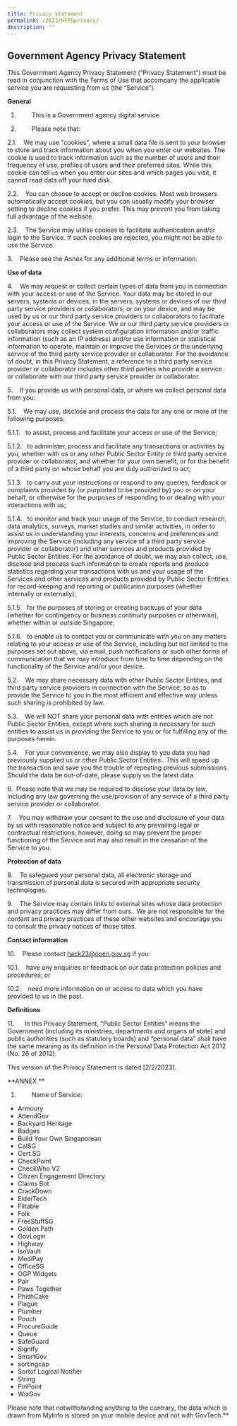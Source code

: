 ```yaml
---
title: Privacy statement
permalink: /2023/HFPGprivacy/
description: ""
---
```

## **Government Agency Privacy Statement**

This Government Agency Privacy Statement (“Privacy Statement”) must be read in conjunction with the Terms of Use that accompany the applicable service you are requesting from us (the “Service”).

**General**

1.         This is a Government agency digital service.

2.         Please note that:

2.1.    We may use "cookies", where a small data file is sent to your browser to store and track information about you when you enter our websites. The cookie is used to track information such as the number of users and their frequency of use, profiles of users and their preferred sites. While this cookie can tell us when you enter our sites and which pages you visit, it cannot read data off your hard disk.

2.2.    You can choose to accept or decline cookies. Most web browsers automatically accept cookies, but you can usually modify your browser setting to decline cookies if you prefer. This may prevent you from taking full advantage of the website.

2.3.    The Service may utilise cookies to facilitate authentication and/or login to the Service. If such cookies are rejected, you might not be able to use the Service.

3.    Please see the Annex for any additional terms or information.

**Use of data**

4.    We may request or collect certain types of data from you in connection with your access or use of the Service. Your data may be stored in our servers, systems or devices, in the servers, systems or devices of our third party service providers or collaborators, or on your device, and may be used by us or our third party service providers or collaborators to facilitate your access or use of the Service. We or our third party service providers or collaborators may collect system configuration information and/or traffic information (such as an IP address) and/or use information or statistical information to operate, maintain or improve the Services or the underlying service of the third party service provider or collaborator. For the avoidance of doubt, in this Privacy Statement, a reference to a third party service provider or collaborator includes other third parties who provide a service or collaborate with our third party service provider or collaborator.

5.    If you provide us with personal data, or where we collect personal data from you:

5.1.    We may use, disclose and process the data for any one or more of the following purposes:

5.1.1.   to assist, process and facilitate your access or use of the Service;

5.1.2.   to administer, process and facilitate any transactions or activities by you, whether with us or any other Public Sector Entity or third party service provider or collaborator, and whether for your own benefit, or for the benefit of a third party on whose behalf you are duly authorized to act;

5.1.3.   to carry out your instructions or respond to any queries, feedback or complaints provided by (or purported to be provided by) you or on your behalf, or otherwise for the purposes of responding to or dealing with your interactions with us;

5.1.4.   to monitor and track your usage of the Service, to conduct research, data analytics, surveys, market studies and similar activities, in order to assist us in understanding your interests, concerns and preferences and improving the Service (including any service of a third party service provider or collaborator) and other services and products provided by Public Sector Entities. For the avoidance of doubt, we may also collect, use, disclose and process such information to create reports and produce statistics regarding your transactions with us and your usage of the Services and other services and products provided by Public Sector Entities for record-keeping and reporting or publication purposes (whether internally or externally);

5.1.5.   for the purposes of storing or creating backups of your data (whether for contingency or business continuity purposes or otherwise), whether within or outside Singapore;

5.1.6.   to enable us to contact you or communicate with you on any matters relating to your access or use of the Service, including but not limited to the purposes set out above, via email, push notifications or such other forms of communication that we may introduce from time to time depending on the functionality of the Service and/or your device.

5.2.    We may share necessary data with other Public Sector Entities, and third party service providers in connection with the Service, so as to provide the Service to you in the most efficient and effective way unless such sharing is prohibited by law.

5.3.    We will NOT share your personal data with entities which are not Public Sector Entities, except where such sharing is necessary for such entities to assist us in providing the Service to you or for fulfilling any of the purposes herein.

5.4.    For your convenience, we may also display to you data you had previously supplied us or other Public Sector Entities.  This will speed up the transaction and save you the trouble of repeating previous submissions. Should the data be out-of-date, please supply us the latest data.

6.  Please note that we may be required to disclose your data by law, including any law governing the use/provision of any service of a third party service provider or collaborator.

7.    You may withdraw your consent to the use and disclosure of your data by us with reasonable notice and subject to any prevailing legal or contractual restrictions; however, doing so may prevent the proper functioning of the Service and may also result in the cessation of the Service to you.

**Protection of data**

8.    To safeguard your personal data, all electronic storage and transmission of personal data is secured with appropriate security technologies.

9.    The Service may contain links to external sites whose data protection and privacy practices may differ from ours.  We are not responsible for the content and privacy practices of these other websites and encourage you to consult the privacy notices of those sites.

**Contact information**

10.    Please contact hack23@open.gov.sg if you:

10.1.    have any enquiries or feedback on our data protection policies and procedures; or

10.2.    need more information on or access to data which you have provided to us in the past.

**Definitions**

11.      In this Privacy Statement, “Public Sector Entities” means the Government (including its ministries, departments and organs of state) and public authorities (such as statutory boards) and “personal data” shall have the same meaning as its definition in the Personal Data Protection Act 2012 (No. 26 of 2012).

This version of the Privacy Statement is dated \[2/2/2023\].

  

**ANNEX
**
1.         Name of Service: 

* Armoury
* AttendGov
* Backyard Heritage
* Badges
* Build Your Own Singaporean
* CalSG
* Cert.SG
* CheckPoint
* CheckWho V2
* Citizen Engagement Directory
* Claims Bot
* CrackDown
* ElderTech
* Filtable
* Folk
* FreeStuffSG
* Golden Path
* GovLogin
* Highway
* IsoVault
* MediPay
* OfficeSG
* OGP Widgets
* Pair
* Paws Together
* PhishCake
* Plague
* Plumber
* Pouch
* ProcureGuide
* Queue
* SafeGuard
* Signify
* SmartGov
* sortingcap
* Sortof Logical Notifier
* String
* PinPoint
* WizGov

Please note that notwithstanding anything to the contrary, the data which is drawn from MyInfo is stored on your mobile device and not with GovTech.**